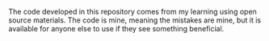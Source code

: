 The code developed in this repository comes from my learning using open source materials.  The code is mine, meaning the mistakes are mine, but it is available for anyone else to use if they see something beneficial.
